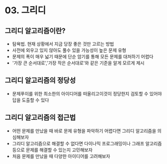 # 03. 그리디 

## 그리디 알고리즘이란?
- 탐욕법. 현재 상황에서 지금 당장 좋은 것만 고르는 방법
- 사전에 외우고 있지 않아도 풀수 있을 가능성이 높은 문제 유형
- 문제의 폭이 매우 넓기 때문에 단순 암기를 통해 모든 문제를 대처하기 어렵다
- '가장 큰 순서대로','가장 작은 순서대로'와 같은 기준을 알게 모르게 제시

## 그리디 알고리즘의 정당성
- 문제푸이를 위한 최소한의 아이디어를 떠올리고이것이 정당한지 검토할 수 있어야 답을 도출할 수 있다 

## 그리디 알고리즘의 접근법
- 어떤 문제를 만났을 때 바로 문제 유형을 파악하기 어렵다면 그리디 알고리즘을 의심해보자
- 그리디 알고리즘으로 해결할 수 없다면 다이나믹 프로그래밍이나 그래프 알고리즘 등으로 문제를 해결할 수 있는지 고민해보자
- 처음 문제를 만났을 때 다양한 아이디어를 고려해보자
